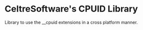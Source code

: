 # CeltreSoftware's CPUID Library

Library to use the __cpuid extensions in a cross platform manner.
